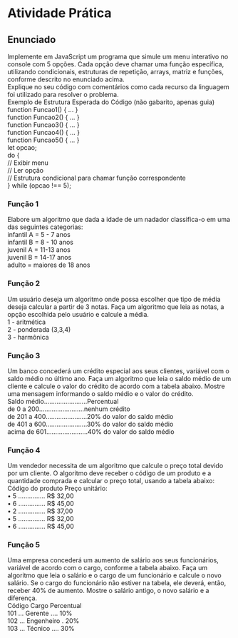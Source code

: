 <h1>Atividade Prática</h1>

<h2>Enunciado</h2>
Implemente em JavaScript um programa que simule um menu 
interativo no console com 5 opções. Cada opção deve chamar uma 
função específica, utilizando condicionais, estruturas de repetição, 
arrays, matriz e funções, conforme descrito no enunciado acima.<br/>
Explique no seu código com comentários como cada recurso da 
linguagem foi utilizado para resolver o problema.<br/>
Exemplo de Estrutura Esperada do Código (não gabarito, apenas guia)<br/>
function Funcao1() { ... }<br/>
function Funcao2() { ... }<br/>
function Funcao3() { ... }<br/>
function Funcao4() { ... }<br/>
function Funcao5() { ... }<br/>
let opcao;<br/>
do {<br/>
    // Exibir menu<br/>
    // Ler opção<br/>
    // Estrutura condicional para chamar função correspondente<br/>
} while (opcao !== 5);<br/>

<h3>Função 1</h3>
Elabore um algoritmo que dada a idade de um nadador classifica-o 
em uma das seguintes categorias:<br/>
infantil A = 5 - 7 anos<br/>
infantil B = 8 - 10 anos<br/>
juvenil A = 11-13 anos<br/>
juvenil B = 14-17 anos<br/>
adulto = maiores de 18 anos<br/>

<h3>Função 2</h3>
Um usuário deseja um algoritmo onde possa escolher que tipo de 
média deseja calcular a partir de 3 notas. Faça um algoritmo que leia as 
notas, a opção escolhida pelo usuário e calcule a média.<br/>
1 - aritmética<br/>
2 - ponderada (3,3,4)<br/>
3 - harmônica<br/>

<h3>Função 3</h3>
Um banco concederá um crédito especial aos seus clientes, variável com o saldo médio no último ano. Faça um algoritmo que leia o saldo médio de um cliente e calcule o valor do crédito de acordo com a tabela abaixo. Mostre uma mensagem informando o saldo médio e o valor do crédito.<br/>
Saldo médio........................Percentual<br/>
de 0 a 200.........................nenhum crédito<br/>
de 201 a 400.......................20% do valor do saldo médio<br/>
de 401 a 600.......................30% do valor do saldo médio<br/>
acima de 601.......................40% do valor do saldo médio<br/>

<h3>Função 4</h3>
Um vendedor necessita de um algoritmo que calcule o preço total devido por um cliente. O algoritmo deve receber o código de um produto e a quantidade comprada e calcular o preço total, usando a tabela abaixo:<br/>
Código do produto  Preço unitário:<br/>
• 5 ............... R$ 32,00<br/>
• 6 ............... R$ 45,00<br/>
• 2 ............... R$ 37,00<br/>
• 5 ............... R$ 32,00<br/>
• 6 ............... R$ 45,00<br/>

<h3>Função 5</h3>
Uma empresa concederá um aumento de salário aos seus funcionários, variável de acordo com o cargo, conforme a tabela abaixo. Faça um algoritmo que leia o salário e o cargo de um funcionário e calcule o novo salário. Se o cargo do funcionário não estiver na tabela, ele deverá, então, receber 40% de aumento. Mostre o salário antigo, o novo salário e a diferença.<br/>
Código  Cargo  Percentual<br/>
101 ... Gerente .... 10%<br/>
102 ... Engenheiro . 20%<br/>
103 ... Técnico .... 30%<br/>